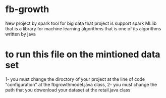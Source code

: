 # fb-growth
New project by spark tool for big data that project is support spark MLlib that is a library for machine learning algorithms that is one of its algorithms  written by java
# to run this file on the mintioned data set 
1- you must change the diroctory of your project at the line of code "configuration"
at the fbgrowthmodel.java class,
2-  you must change the path that you dowenload your dataset at the retail.java class
